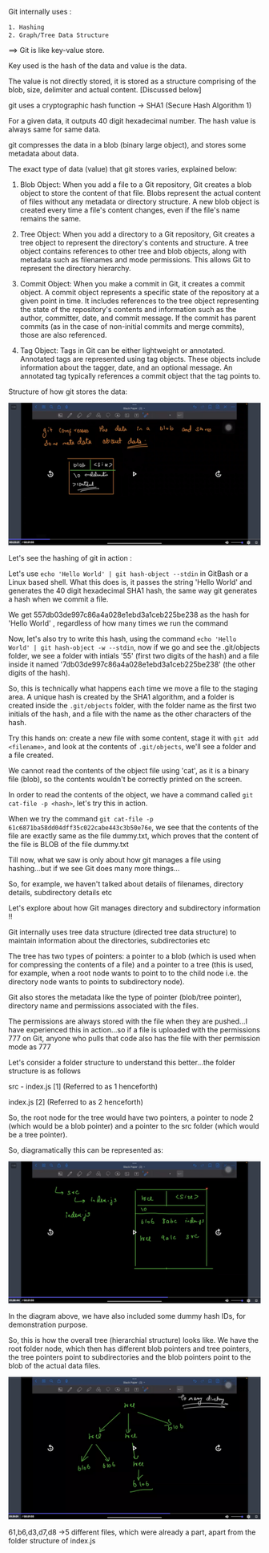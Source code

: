 Git internally uses :

``` 
1. Hashing
2. Graph/Tree Data Structure
```

==> Git is like key-value store.

Key used is the hash of the data and value is the data.

The value is not directly stored, it is stored as a structure comprising of the blob, size, delimiter and actual content. [Discussed below]

git uses a cryptographic hash function -> SHA1 (Secure Hash Algorithm 1)

For a given data, it outputs 40 digit hexadecimal number. The hash value is always same for same data.

git compresses the data in a blob (binary large object), and stores some metadata about data.

The exact type of data (value) that git stores varies, explained below:

1. Blob Object: When you add a file to a Git repository, Git creates a blob object to store the content of that file. Blobs represent the actual content of files without any metadata or directory structure. A new blob object is created every time a file's content changes, even if the file's name remains the same.

2. Tree Object: When you add a directory to a Git repository, Git creates a tree object to represent the directory's contents and structure. A tree object contains references to other tree and blob objects, along with metadata such as filenames and mode permissions. This allows Git to represent the directory hierarchy.

3. Commit Object: When you make a commit in Git, it creates a commit object. A commit object represents a specific state of the repository at a given point in time. It includes references to the tree object representing the state of the repository's contents and information such as the author, committer, date, and commit message. If the commit has parent commits (as in the case of non-initial commits and merge commits), those are also referenced.

4. Tag Object: Tags in Git can be either lightweight or annotated. Annotated tags are represented using tag objects. These objects include information about the tagger, date, and an optional message. An annotated tag typically references a commit object that the tag points to.

Structure of how git stores the data:

![Git internal memory representation](Internal_Git_Representation.png)

Let's see the hashing of git in action :

Let's use ` echo 'Hello World' | git hash-object --stdin ` in GitBash or a Linux based shell. What this does is, it passes the string 'Hello World' and generates the 40 digit hexadecimal SHA1 hash, the same way git generates a hash when we commit a file.

We get 557db03de997c86a4a028e1ebd3a1ceb225be238 as the hash for 'Hello World' , regardless of how many times we run the command

Now, let's also try to write this hash, using the command ` echo 'Hello World' | git hash-object -w --stdin `, now if we go and see the .git/objects folder, we see a folder with intials '55' (first two digits of the hash) and a file inside it named '7db03de997c86a4a028e1ebd3a1ceb225be238' (the other digits of the hash).

So, this is technically what happens each time we move a file to the staging area. A unique hash is created by the SHA1 algorithm, and a folder is created inside the `.git/objects` folder, with the folder name as the first two initials of the hash, and a file with the name as the other characters of the hash.

Try this hands on: create a new file with some content, stage it with `git add <filename>`, and look at the contents of `.git/objects`, we'll see a folder and a file created.

We cannot read the contents of the object file using 'cat', as it is a binary file (blob), so the contents wouldn't be correctly printed on the screen. 

In order to read the contents of the object, we have a command called `git cat-file -p <hash>`, let's try this in action.

When we try the command `git cat-file -p 61c6871ba58dd04dff35c022cabe443c3b50e76e`, we see that the contents of the file are exactly same as the file dummy.txt, which proves that the content of the file is BLOB of the file dummy.txt

Till now, what we saw is only about how git manages a file using hashing...but if we see Git does many more things...

So, for example, we haven't talked about details of filenames, directory details, subdirectory details etc

Let's explore about how Git manages directory and subdirectory information !!

Git internally uses tree data structure (directed tree data structure) to maintain information about the directories, subdirectories etc

The tree has two types of pointers: a pointer to a blob (which is used when for compressing the contents of a file) and a pointer to a tree (this is used, for example, when a root node wants to point to to the child node i.e. the directory node wants to points to subdirectory node).

Git also stores the metadata like the type of pointer (blob/tree pointer), directory name and permissions associated with the files.

The permissions are always stored with the file when they are pushed...I have experienced this in action...so if a file is uploaded with the permissions 777 on Git, anyone who pulls that code also has the file with ther permission mode as 777

Let's consider a folder structure to understand this better...the folder structure is as follows

src
    - index.js [1] (Referred to as 1 henceforth)

index.js [2] (Referred to as 2 henceforth)

So, the root node for the tree would have two pointers, a pointer to node 2 (which would be a blob pointer) and a pointer to the src folder (which would be a tree pointer).


So, diagramatically this can be represented as: 

![Root node of Git representation](ROOT_TREE_NODE_GIT.png)

In the diagram above, we have also included some dummy hash IDs, for demonstration purpose.

So, this is how the overall tree (hierarchial structure) looks like. We have the root folder node, which then has different blob pointers and tree pointers, the tree pointers point to subdirectories and the blob pointers point to the blob of the actual data files.

![Tree based representation of Git](Tree_based_representation_of_Git.png)

61,b6,d3,d7,d8 ->5 different files, which were already a part, apart from the folder structure of index.js

